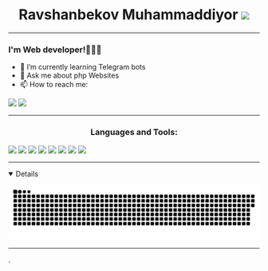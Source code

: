 <h1 align="center">Ravshanbekov Muhammaddiyor <img src="https://media.giphy.com/media/hvRJCLFzcasrR4ia7z/giphy.gif" width="35"></h1>

<hr>

<h3>I'm Web developer!👨🏻‍💻</h3>

- 🌱 I’m currently learning Telegram bots
- 💬 Ask me about php Websites
- 📫 How to reach me: 

<a href="https://t.me/Ravshanbekov_21">
    <img src="https://img.shields.io/badge/Telegram-2CA5E0?style=for-the-badge&logo=telegram&logoColor=white"/></a>
<a href="https://www.instagram.com/_ravshanbekov_21/">
    <img src="https://img.shields.io/badge/Instagram-%23E4405F.svg?style=for-the-badge&logo=Instagram&logoColor=white"/></a>

<hr>

<h3 align="center">Languages and Tools:</h3>

<p>
    <code><img width="10%" src="https://www.vectorlogo.zone/logos/php/php-ar21.svg"></code>
    <code><img width="7%" src="https://upload.vectorlogo.zone/logos/laravel/images/fd9bffa7-873e-4946-92bc-815ed69faeec.svg"></code>
    <code><img width="10%" src="https://www.vectorlogo.zone/logos/phpmyadmin/phpmyadmin-ar21.svg"></code>
    <code><img width="10%" src="https://www.vectorlogo.zone/logos/w3_html5/w3_html5-ar21.svg"></code>
    <code><img width="10%" src="https://www.vectorlogo.zone/logos/w3_css/w3_css-ar21.svg"></code>
    <code><img width="10%" src="https://www.vectorlogo.zone/logos/visualstudio_code/visualstudio_code-ar21.svg"></code>
    <code><img width="10%" src="https://www.vectorlogo.zone/logos/figma/figma-ar21.svg"></code>
    <code><img width="10%" src="https://www.vectorlogo.zone/logos/github/github-ar21.svg"></code>
</p>

<p align="center">

<hr>
<details open="">
  <p align="center">
   <a href="https://github.com/Ravshanbekov/Ravshanbekov">
       <img alt="Snake animation" src="https://github.com/mikyll/mikyll/blob/output/github-contribution-grid-snake.svg"/></a>
  </p>
</details>
<!-- <img align="center" src="https://user-images.githubusercontent.com/73097560/115834477-dbab4500-a447-11eb-908a-139a6edaec5c.gif" alt="javascript" width="1000"/> -->
<hr>
.

